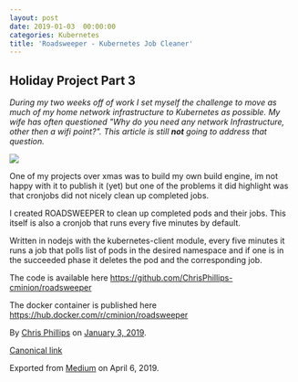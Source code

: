 ```yaml
---
layout: post
date: 2019-01-03  00:00:00
categories: Kubernetes
title: 'Roadsweeper - Kubernetes Job Cleaner'
---
```

## Holiday Project Part 3

*During my two weeks off of work I set myself the challenge to move as
much of my home network infrastructure to Kubernetes as possible. My
wife has often questioned "Why do you need any network Infrastructure,
other then a wifi point?". This article is still* ***not*** *going to
address that question.*

![](https://cdn-images-1.medium.com/max/800/1*fT5FZirLsGVFYmFQf-PHew.png)

One of my projects over xmas was to build my own build engine, im not
happy with it to publish it (yet) but one of the problems it did
highlight was that cronjobs did not nicely clean up completed jobs.

I created ROADSWEEPER to clean up completed pods and their jobs. This
itself is also a cronjob that runs every five minutes by default.

Written in nodejs with the kubernetes-client module, every five minutes
it runs a job that polls list of pods in the desired namespace and if
one is in the succeeded phase it deletes the pod and the corresponding
job.

The code is available here
<https://github.com/ChrisPhillips-cminion/roadsweeper>

The docker container is published here
<https://hub.docker.com/r/cminion/roadsweeper>





By [Chris Phillips](https://medium.com/@cminion) on
[January 3, 2019](https://medium.com/p/790a359dfee2).

[Canonical
link](https://medium.com/@cminion/roadsweeper-kubernetes-job-cleaner-790a359dfee2)

Exported from [Medium](https://medium.com) on April 6, 2019.
